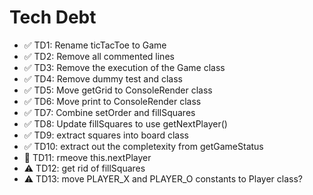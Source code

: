 # Tech Debt

- ✅ TD1: Rename ticTacToe to Game
- ✅ TD2: Remove all commented lines
- ✅ TD3: Remove the execution of the Game class
- ✅ TD4: Remove dummy test and class
- ✅ TD5: Move getGrid to ConsoleRender class
- ✅ TD6: Move print to ConsoleRender class
- ✅ TD7: Combine setOrder and fillSquares
- ✅ TD8: Update fillSquares to use getNextPlayer()
- ✅ TD9: extract squares into board class
- ✅ TD10: extract out the completexity from getGameStatus
- 🚧 TD11: rmeove this.nextPlayer
- ⚠ TD12: get rid of fillSquares
- ⚠ TD13: move PLAYER_X and PLAYER_O constants to Player class?
